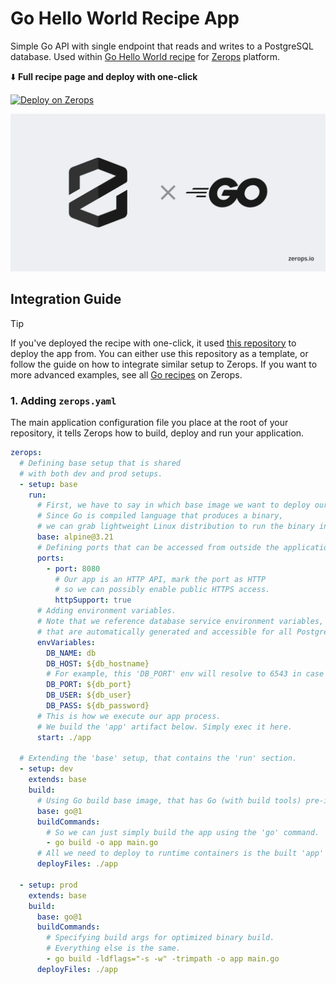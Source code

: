 <!-- #ZEROPS_REMOVE_START# -->
# Go Hello World Recipe App
Simple Go API with single endpoint that reads and writes to a PostgreSQL database. Used within [Go Hello World recipe](https://app.zerops.io/recipes/go-hello-world) for [Zerops](https://zerops.io) platform.

⬇️ **Full recipe page and deploy with one-click**

[![Deploy on Zerops](https://github.com/zeropsio/recipe-shared-assets/blob/main/deploy-button/light/deploy-button.svg)](https://app.zerops.io/recipes/go-hello-world?environment=small-production)

![nestjs](https://github.com/zeropsio/recipe-shared-assets/blob/main/covers/svg/cover-go.svg)

## Integration Guide
<!-- #ZEROPS_REMOVE_END# -->

> [!TIP]
> If you've deployed the recipe with one-click, it used [this repository](https://github.com/zerops-recipe-apps/go-hello-world-app) to deploy the app from. You can either use this repository as a template, or follow the guide on how to integrate similar setup to Zerops. If you want to more advanced examples, see all [Go recipes](https://app.zerops.io/recipes?lf=go) on Zerops.

### 1. Adding `zerops.yaml`
The main application configuration file you place at the root of your repository, it tells Zerops how to build, deploy and run your application.

```yaml
zerops:
  # Defining base setup that is shared
  # with both dev and prod setups.
  - setup: base
    run:
      # First, we have to say in which base image we want to deploy our app.
      # Since Go is compiled language that produces a binary,
      # we can grab lightweight Linux distribution to run the binary in.
      base: alpine@3.21
      # Defining ports that can be accessed from outside the application container.
      ports:
        - port: 8080
          # Our app is an HTTP API, mark the port as HTTP
          # so we can possibly enable public HTTPS access.
          httpSupport: true
      # Adding environment variables.
      # Note that we reference database service environment variables,
      # that are automatically generated and accessible for all PostgreSQL services.
      envVariables:
        DB_NAME: db
        DB_HOST: ${db_hostname}
        # For example, this 'DB_PORT' env will resolve to 6543 in case of a PostgreSQL database.
        DB_PORT: ${db_port}
        DB_USER: ${db_user}
        DB_PASS: ${db_password}
      # This is how we execute our app process.
      # We build the 'app' artifact below. Simply exec it here.
      start: ./app
    
  # Extending the 'base' setup, that contains the 'run' section.
  - setup: dev
    extends: base
    build:
      # Using Go build base image, that has Go (with build tools) pre-installed.
      base: go@1
      buildCommands:
        # So we can just simply build the app using the 'go' command.
        - go build -o app main.go
      # All we need to deploy to runtime containers is the built 'app' binary.
      deployFiles: ./app

  - setup: prod
    extends: base
    build:
      base: go@1
      buildCommands:
        # Specifying build args for optimized binary build.
        # Everything else is the same.
        - go build -ldflags="-s -w" -trimpath -o app main.go
      deployFiles: ./app
```
